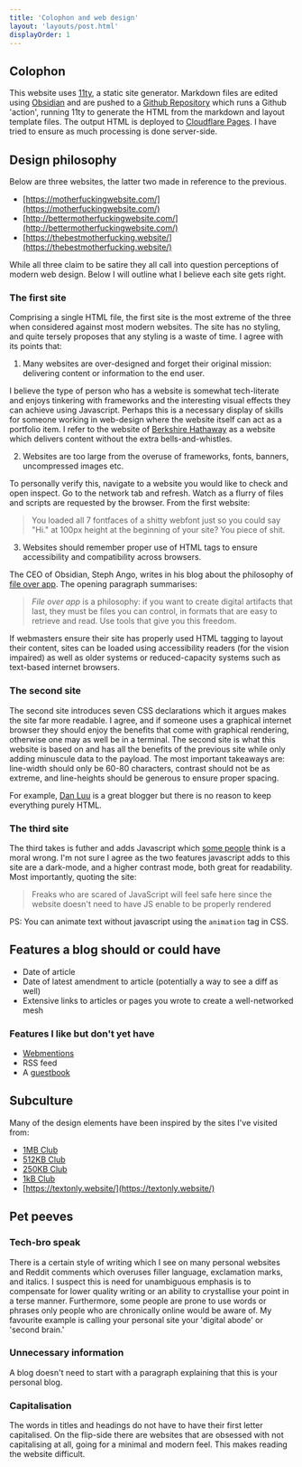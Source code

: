 ```yaml
---
title: 'Colophon and web design'
layout: 'layouts/post.html'
displayOrder: 1
---
```


## Colophon

This website uses [11ty](https://www.11ty.dev/), a static site generator. Markdown files are edited using [Obsidian](https://obsidian.md/) and are pushed to a [Github Repository](https://github.com/francisrmatt/eleventy-site) which runs a Github 'action', running 11ty to generate the HTML from the markdown and layout template files. The output HTML is deployed to [Cloudflare Pages](https://pages.cloudflare.com/). I have tried to ensure as much processing is done server-side.

## Design philosophy

Below are three websites, the latter two made in reference to the previous.

- [https://motherfuckingwebsite.com/](https://motherfuckingwebsite.com/)
- [http://bettermotherfuckingwebsite.com/](http://bettermotherfuckingwebsite.com/)
- [https://thebestmotherfucking.website/](https://thebestmotherfucking.website/)

While all three claim to be satire they all call into question perceptions of modern web design. Below I will outline what I believe each site gets right.

### The first site

Comprising a single HTML file, the first site is the most extreme of the three when considered against most modern websites. The site has no styling, and quite tersely proposes that any styling is a waste of time. I agree with its points that:

1. Many websites are over-designed and forget their original mission: delivering content or information to the end user.

I believe the type of person who has a website is somewhat tech-literate and enjoys tinkering with frameworks and the interesting visual effects they can achieve using Javascript. Perhaps this is a necessary display of skills for someone working in web-design where the website itself can act as a portfolio item. I refer to the website of [Berkshire Hathaway](https://www.berkshirehathaway.com/) as a website which delivers content without the extra bells-and-whistles.

2. Websites are too large from the overuse of frameworks, fonts, banners, uncompressed images etc.

To personally verify this, navigate to a website you would like to check and open inspect. Go to the network tab and refresh. Watch as a flurry of files and scripts are requested by the browser. From the first website:

> You loaded all 7 fontfaces of a shitty webfont just so you could say "Hi." at 100px height at the beginning of your site? You piece of shit.

3. Websites should remember proper use of HTML tags to ensure accessibility and compatibility across browsers.

The CEO of Obsidian, Steph Ango, writes in his blog about the philosophy of [file over app](https://stephango.com/file-over-app). The opening paragraph summarises:

> _File over app_ is a philosophy: if you want to create digital artifacts that last, they must be files you can control, in formats that are easy to retrieve and read. Use tools that give you this freedom.

If webmasters ensure their site has properly used HTML tagging to layout their content, sites can be loaded using accessibility readers (for the vision impaired) as well as older systems or reduced-capacity systems such as text-based internet browsers.

### The second site

The second site introduces seven CSS declarations which it argues makes the site far more readable. I agree, and if someone uses a graphical internet browser they should enjoy the benefits that come with graphical rendering, otherwise one may as well be in a terminal. The second site is what this website is based on and has all the benefits of the previous site while only adding minuscule data to the payload. The most important takeaways are: line-width should only be 60-80 characters, contrast should not be as extreme, and line-heights should be generous to ensure proper spacing. 

For example, [Dan Luu](https://danluu.com/) is a great blogger but there is no reason to keep everything purely HTML.
### The third site

The third takes is futher and adds Javascript which [some people](https://www.gnu.org/philosophy/javascript-trap.en.html) think is a moral wrong. I'm not sure I agree as the two features javascript adds to this site are a dark-mode, and a higher contrast mode, both great for readability. Most importantly, quoting the site:

> Freaks who are scared of JavaScript will feel safe here since the website doesn't need to have JS enable to be properly rendered

PS: You can animate text without javascript using the `animation` tag in CSS.

## Features a blog should or could have

- Date of article
- Date of latest amendment to article (potentially a way to see a diff as well)
- Extensive links to articles or pages you wrote to create a well-networked mesh

### Features I like but don't yet have

- [Webmentions](https://indieweb.org/Webmention)
- RSS feed
- A [guestbook](https://t0.vc/g/)

## Subculture

Many of the design elements have been inspired by the sites I've visited from:

- [1MB Club](https://1mb.club/)
- [512KB Club](https://512kb.club/)
- [250KB Club](https://250kb.club/)
- [1kB Club](https://1kb.club/)
- [https://textonly.website/](https://textonly.website/)

## Pet peeves

### Tech-bro speak

There is a certain style of writing which I see on many personal websites and Reddit comments which overuses filler language, exclamation marks, and italics. I suspect this is need for unambiguous emphasis is to compensate for lower quality writing or an ability to crystallise your point in a terse manner. Furthermore, some people are prone to use words or phrases only people who are chronically online would be aware of. My favourite example is calling your personal site your 'digital abode' or 'second brain.'

### Unnecessary information

A blog doesn't need to start with a paragraph explaining that this is your personal blog.

### Capitalisation

The words in titles and headings do not have to have their first letter capitalised. On the flip-side there are websites that are obsessed with not capitalising at all, going for a minimal and modern feel. This makes reading the website difficult.



